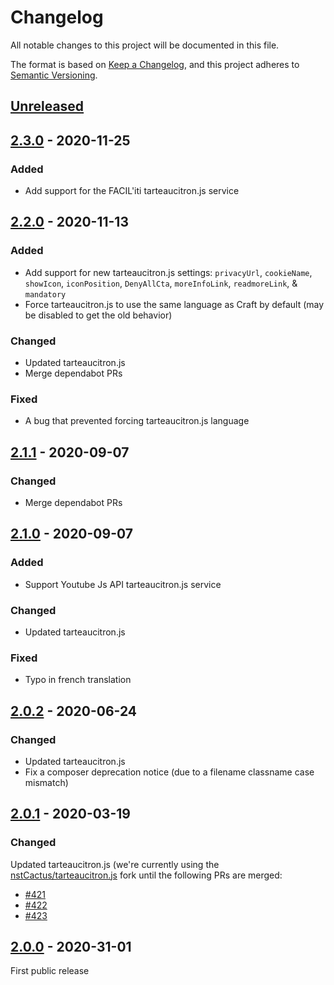 # Changelog
All notable changes to this project will be documented in this file.

The format is based on [Keep a Changelog](https://keepachangelog.com/en/1.0.0/),
and this project adheres to [Semantic Versioning](https://semver.org/spec/v2.0.0.html).

## [Unreleased]


## [2.3.0] - 2020-11-25
### Added
- Add support for the FACIL'iti tarteaucitron.js service


## [2.2.0] - 2020-11-13
### Added
- Add support for new tarteaucitron.js settings: `privacyUrl`, `cookieName`,
  `showIcon`, `iconPosition`, `DenyAllCta`, `moreInfoLink`, `readmoreLink`,
  & `mandatory`
- Force tarteaucitron.js to use the same language as Craft by default
  (may be disabled to get the old behavior)

### Changed
- Updated tarteaucitron.js
- Merge dependabot PRs

### Fixed
- A bug that prevented forcing tarteaucitron.js language


## [2.1.1] - 2020-09-07
### Changed
- Merge dependabot PRs


## [2.1.0] - 2020-09-07
### Added
- Support Youtube Js API tarteaucitron.js service

### Changed
- Updated tarteaucitron.js

### Fixed
- Typo in french translation


## [2.0.2] - 2020-06-24
### Changed
- Updated tarteaucitron.js
- Fix a composer deprecation notice (due to a filename classname case mismatch)


## [2.0.1] - 2020-03-19
### Changed
Updated tarteaucitron.js (we're currently using the
[nstCactus/tarteaucitron.js] fork until the following PRs are merged:
  - [#421](https://github.com/AmauriC/tarteaucitron.js/pull/421)
  - [#422](https://github.com/AmauriC/tarteaucitron.js/pull/422)
  - [#423](https://github.com/AmauriC/tarteaucitron.js/pull/423)


## [2.0.0] - 2020-31-01
First public release

[Unreleased]: https://github.com/la-haute-societe/craft-tarteaucitron/compare/2.2.0...HEAD
[2.3.0]: https://github.com/la-haute-societe/craft-tarteaucitron/compare/2.2.0...2.3.0
[2.2.0]: https://github.com/la-haute-societe/craft-tarteaucitron/compare/2.1.1...2.2.0
[2.1.1]: https://github.com/la-haute-societe/craft-tarteaucitron/compare/2.1.0...2.1.1
[2.1.0]: https://github.com/la-haute-societe/craft-tarteaucitron/compare/2.0.2...2.1.0
[2.0.2]: https://github.com/la-haute-societe/craft-tarteaucitron/compare/2.0.1...2.0.2
[2.0.1]: https://github.com/la-haute-societe/craft-tarteaucitron/compare/2.0.0...2.0.1
[2.0.0]: https://github.com/la-haute-societe/craft-tarteaucitron/releases/tag/2.0.0
[nstCactus/tarteaucitron.js]: https://github.com/nstCactus/tarteaucitron.js
